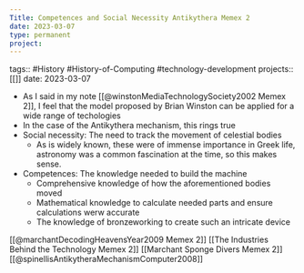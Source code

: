 ```yaml
---
Title: Competences and Social Necessity Antikythera Memex 2
date: 2023-03-07
type: permanent
project:
---
```


tags::  #History #History-of-Computing #technology-development 
projects::[[]]
date: 2023-03-07

- As I said in my note [[@winstonMediaTechnologySociety2002 Memex 2]], I feel that the model proposed by Brian Winston can be applied for a wide range of techologies
- In the case of the Antikythera mechanism, this rings true
- Social necessity: The need to track the movement of celestial bodies
	- As is widely known, these were of immense importance in Greek life, astronomy was a common fascination at the time, so this makes sense.
- Competences: The knowledge needed to build the machine
	- Comprehensive knowledge of how the aforementioned bodies moved
	- Mathematical knowledge to calculate needed parts and ensure calculations werw accurate
	- The knowledge of bronzeworking to create such an intricate device

[[@marchantDecodingHeavensYear2009 Memex 2]]
[[The Industries Behind the Technology Memex 2]]
[[Marchant Sponge Divers Memex 2]]
[[@spinellisAntikytheraMechanismComputer2008]]

